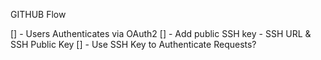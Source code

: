 GITHUB Flow

[] - Users Authenticates via OAuth2
[] - Add public SSH key - SSH URL & SSH Public Key
[] - Use SSH Key to Authenticate Requests?
